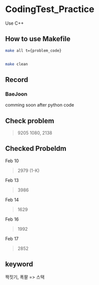 # CodingTest_Practice

Use C++

## How to use Makefile

```sh
make all t={problem_code}


make clean
```


## Record

### BaeJoon

comming soon after python code

## Check problem

> 9205
> 1080, 2138

## Checked Probeldm

Feb 10
> 2979 (1-K)

Feb 13
> 3986

Feb 14
> 1629

Feb 16
> 1992

Feb 17
> 2852


## keyword

짝짓기, 폭팔 => 스택
